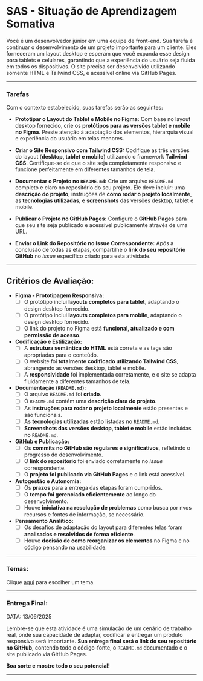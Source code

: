 # SAS - Situação de Aprendizagem Somativa
Você é um desenvolvedor júnior em uma equipe de front-end. Sua tarefa é continuar o desenvolvimento de um projeto importante para um cliente. Eles forneceram um layout desktop e esperam que você expanda esse design para tablets e celulares, garantindo que a experiência do usuário seja fluida em todos os dispositivos. O site precisa ser desenvolvido utilizando somente HTML e Tailwind CSS, e acessível online via GitHub Pages.

---

### Tarefas

Com o contexto estabelecido, suas tarefas serão as seguintes:

* **Prototipar o Layout do Tablet e Mobile no Figma:** Com base no layout desktop fornecido, crie os **protótipos para as versões tablet e mobile no Figma**. Preste atenção à adaptação dos elementos, hierarquia visual e experiência do usuário em telas menores.

* **Criar o Site Responsivo com Tailwind CSS:** Codifique as três versões do layout (**desktop, tablet e mobile**) utilizando o framework **Tailwind CSS**. Certifique-se de que o site seja completamente responsivo e funcione perfeitamente em diferentes tamanhos de tela.

* **Documentar o Projeto no `README.md`:** Crie um arquivo `README.md` completo e claro no repositório do seu projeto. Ele deve incluir: uma **descrição do projeto**, instruções de **como rodar o projeto localmente**, as **tecnologias utilizadas**, e **screenshots** das versões desktop, tablet e mobile.

* **Publicar o Projeto no GitHub Pages:** Configure o **GitHub Pages** para que seu site seja publicado e acessível publicamente através de uma URL.

* **Enviar o Link do Repositório no Issue Correspondente:** Após a conclusão de todas as etapas, compartilhe o **link do seu repositório GitHub** no *issue* específico criado para esta atividade.

---

## Critérios de Avaliação:

* **Figma - Prototipagem Responsiva:**
    * [ ] O protótipo inclui **layouts completos para tablet**, adaptando o design desktop fornecido.
    * [ ] O protótipo inclui **layouts completos para mobile**, adaptando o design desktop fornecido.
    * [ ] O link do projeto no Figma está **funcional, atualizado e com permissão de acesso**.

* **Codificação e Estilização:**
    * [ ] A **estrutura semântica do HTML** está correta e as tags são apropriadas para o conteúdo.
    * [ ] O website foi **totalmente codificado utilizando Tailwind CSS**, abrangendo as versões desktop, tablet e mobile.
    * [ ] A **responsividade** foi implementada corretamente, e o site se adapta fluidamente a diferentes tamanhos de tela.

* **Documentação (`README.md`):**
    * [ ] O arquivo `README.md` foi **criado**.
    * [ ] O `README.md` contém uma **descrição clara do projeto**.
    * [ ] As **instruções para rodar o projeto localmente** estão presentes e são funcionais.
    * [ ] As **tecnologias utilizadas** estão listadas no `README.md`.
    * [ ] **Screenshots das versões desktop, tablet e mobile** estão incluídas no `README.md`.

* **GitHub e Publicação:**
    * [ ] Os **commits no GitHub são regulares e significativos**, refletindo o progresso do desenvolvimento.
    * [ ] O **link do repositório** foi enviado corretamente no *issue* correspondente.
    * [ ] O **projeto foi publicado via GitHub Pages** e o link está acessível.

* **Autogestão e Autonomia:**
    * [ ] Os **prazos** para a entrega das etapas foram cumpridos.
    * [ ] O **tempo foi gerenciado eficientemente** ao longo do desenvolvimento.
    * [ ] Houve **iniciativa na resolução de problemas** como busca por nvos recursos e fontes de informação, se necessário.

* **Pensamento Analítico:**
    * [ ] Os desafios de adaptação do layout para diferentes telas foram **analisados e resolvidos de forma eficiente**.
    * [ ] Houve **decisão de como reorganizar os elementos** no Figma e no código pensando na usabilidade.

---

### Temas:

Clique [aqui](https://reliable-yttrium-924.notion.site/Atividades-Figma-88af74a199f84cbe9cf27ccdf79daf2b) para escolher um tema.




---
### Entrega Final:

DATA: 13/06/2025

Lembre-se que esta atividade é uma simulação de um cenário de trabalho real, onde sua capacidade de adaptar, codificar e entregar um produto responsivo será importante. **Sua entrega final será o link do seu repositório no GitHub**, contendo todo o código-fonte, o `README.md` documentado e o site publicado via GitHub Pages.

**Boa sorte e mostre todo o seu potencial!**

---
